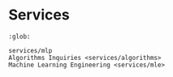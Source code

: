 # Services

```{toctree}
:glob:

services/mlp
Algorithms Inquiries <services/algorithms>
Machine Learning Engineering <services/mle>
```

<br>
<br>

<br>
<br>

<br>
<br>

<br>
<br>